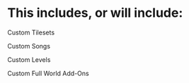 # This includes, or will include:
Custom Tilesets

Custom Songs

Custom Levels

Custom Full World Add-Ons

